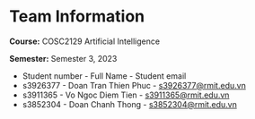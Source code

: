 # Team Information

**Course:** COSC2129 Artificial Intelligence

**Semester:** Semester 3, 2023

* Student number - Full Name - Student email
* s3926377 - Doan Tran Thien Phuc - s3926377@rmit.edu.vn
* s3911365 - Vo Ngoc Diem Tien - s3911365@rmit.edu.vn
* s3852304 - Doan Chanh Thong - s3852304@rmit.edu.vn

